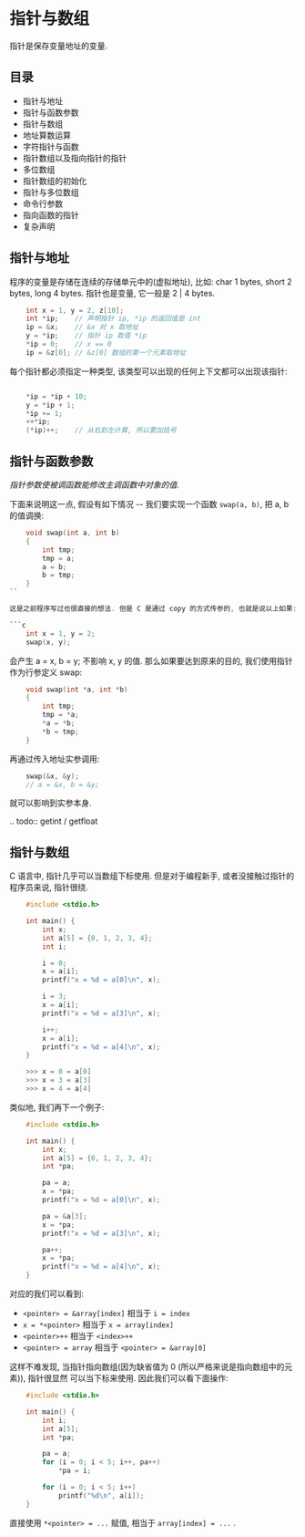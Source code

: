 # 指针与数组

指针是保存变量地址的变量.

## 目录

- 指针与地址
- 指针与函数参数
- 指针与数组
- 地址算数运算
- 字符指针与函数
- 指针数组以及指向指针的指针
- 多位数组
- 指针数组的初始化
- 指针与多位数组
- 命令行参数
- 指向函数的指针
- 复杂声明

## 指针与地址


程序的变量是存储在连续的存储单元中的(虚拟地址), 比如: char 1 bytes, short 2 bytes,
long 4 bytes.  指针也是变量, 它一般是 2 | 4 bytes.

```c
    int x = 1, y = 2, z[10];
    int *ip;    // 声明指针 ip, *ip 的返回值是 int
    ip = &x;    // &x 对 x 取地址
    y = *ip;    // 指针 ip 取值 *ip
    *ip = 0;    // x == 0
    ip = &z[0]; // &z[0] 数组的第一个元素取地址
```

每个指针都必须指定一种类型, 该类型可以出现的任何上下文都可以出现该指针:

```c

    *ip = *ip + 10;
    y = *ip + 1;
    *ip += 1;
    ++*ip;
    (*ip)++;    // 从右到左计算, 所以要加括号
```

## 指针与函数参数

*指针参数使被调函数能修改主调函数中对象的值.*

下面来说明这一点, 假设有如下情况 --
我们要实现一个函数 ``swap(a, b)``, 把 a, b 的值调换:

```c
    void swap(int a, int b)
    {
        int tmp;
        tmp = a;
        a = b;
        b = tmp;
    }
``

这是之前程序写过也很直接的想法. 但是 C 是通过 copy 的方式传参的, 也就是说以上如果:

```c
    int x = 1, y = 2;
    swap(x, y);
```

会产生 a = x, b = y; 不影响 x, y 的值.
那么如果要达到原来的目的, 我们使用指针作为行参定义 swap:

```c
    void swap(int *a, int *b)
    {
        int tmp;
        tmp = *a;
        *a = *b;
        *b = tmp;
    }
```

再通过传入地址实参调用:

```c
    swap(&x, &y);
    // a = &x, b = &y;
```

就可以影响到实参本身.

.. todo::
    getint / getfloat

## 指针与数组

C 语言中, 指针几乎可以当数组下标使用. 但是对于编程新手, 或者没接触过指针的程序员来说,
指针很绕.

```c
    #include <stdio.h>

    int main() {
        int x;
        int a[5] = {0, 1, 2, 3, 4};
        int i;

        i = 0;
        x = a[i];
        printf("x = %d = a[0]\n", x);

        i = 3;
        x = a[i];
        printf("x = %d = a[3]\n", x);

        i++;
        x = a[i];
        printf("x = %d = a[4]\n", x);
    }

    >>> x = 0 = a[0]
    >>> x = 3 = a[3]
    >>> x = 4 = a[4]
```

类似地, 我们再下一个例子:

```c
    #include <stdio.h>

    int main() {
        int x;
        int a[5] = {0, 1, 2, 3, 4};
        int *pa;

        pa = a;
        x = *pa;
        printf("x = %d = a[0]\n", x);

        pa = &a[3];
        x = *pa;
        printf("x = %d = a[3]\n", x);

        pa++;
        x = *pa;
        printf("x = %d = a[4]\n", x);
    }
```

对应的我们可以看到:

- ``<pointer> = &array[index]`` 相当于 ``i = index``
- ``x = *<pointer>`` 相当于 ``x = array[index]``
- ``<pointer>++`` 相当于 ``<index>++``
- ``<pointer> = array`` 相当于 ``<pointer> = &array[0]``

这样不难发现, 当指针指向数组(因为缺省值为 0 (所以严格来说是指向数组中的元素)), 指针很显然
可以当下标来使用. 因此我们可以看下面操作:

```c
    #include <stdio.h>

    int main() {
        int i;
        int a[5];
        int *pa;

        pa = a;
        for (i = 0; i < 5; i++, pa++)
            *pa = i;

        for (i = 0; i < 5; i++)
            printf("%d\n", a[i]);
    }
```

直接使用 ``*<pointer> = ...`` 赋值, 相当于 ``array[index] = ...`` .
